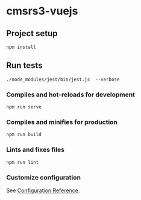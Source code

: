 # cmsrs3-vuejs

## Project setup
```
npm install
```

## Run tests
```
./node_modules/jest/bin/jest.js  --verbose
```

### Compiles and hot-reloads for development
```
npm run serve
```

### Compiles and minifies for production
```
npm run build
```

### Lints and fixes files
```
npm run lint
```

### Customize configuration
See [Configuration Reference](https://cli.vuejs.org/config/).
